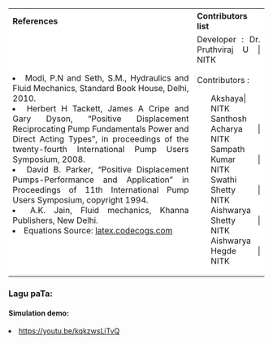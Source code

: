 <table style="text-align:justify;">
  <tr style="background-color: white">
    <th>References</th>
    <th>Contributors list</th>
  </tr>
  <tr style="background-color: white">
    <td>
    <li>Modi, P.N and Seth, S.M., Hydraulics and Fluid Mechanics, Standard Book House, Delhi, 2010.</li>
    <li>Herbert H Tackett, James A Cripe and Gary Dyson, “Positive Displacement Reciprocating Pump Fundamentals Power and Direct Acting Types”, in proceedings of the twenty-fourth International Pump Users Symposium, 2008.</li>
    <li>David B. Parker, “Positive Displacement Pumps-Performance and Application” in Proceedings of 11th International Pump Users Symposium, copyright 1994.</li>
    <li>A.K. Jain, Fluid mechanics, Khanna Publishers, New Delhi.</li>
    <li>Equations Source: <a href="http://latex.codecogs.com/">latex.codecogs.com</a></li>
   </td>
    <td>Developer : Dr. Pruthviraj U | NITK</br></br>
    Contributors :
    <ul style="list-style-type: none;">
    <li>Akshaya| NITK</li>
    <li>Santhosh Acharya | NITK</li>
    <li>Sampath Kumar | NITK</li>
    <li>Swathi Shetty | NITK</li>
    <li>Aishwarya Shetty | NITK</li>
    <li>Aishwarya Hegde | NITK</li>
     </ul></td>
  </tr>
</table>
 
### Lagu paTa:

 #### Simulation demo:
 <li><a href="https://youtu.be/kqkzwsLiTvQ">https://youtu.be/kqkzwsLiTvQ</a></li>
 



